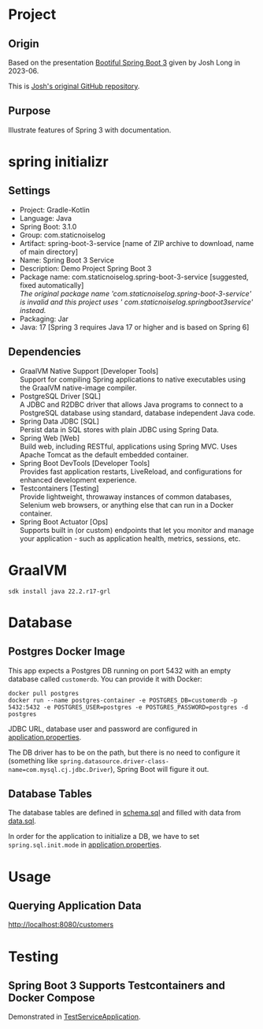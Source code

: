 Project
=======

Origin
------
Based on the presentation [Bootiful Spring Boot 3](https://www.devoxx.co.uk/talk/?id=11335) given by Josh Long in
2023-06.

This is [Josh's original GitHub repository](https://github.com/joshlong/bootiful-spring-boot-3).

Purpose
-------
Illustrate features of Spring 3 with documentation.


spring initializr
=================

Settings
--------

- Project: Gradle-Kotlin
- Language: Java
- Spring Boot: 3.1.0
- Group: com.staticnoiselog
- Artifact: spring-boot-3-service [name of ZIP archive to download, name of main directory]
- Name: Spring Boot 3 Service
- Description: Demo Project Spring Boot 3
- Package name: com.staticnoiselog.spring-boot-3-service [suggested, fixed automatically]  
  *The original package name 'com.staticnoiselog.spring-boot-3-service' is invalid and this project uses '
  com.staticnoiselog.springboot3service' instead.*
- Packaging: Jar
- Java: 17 [Spring 3 requires Java 17 or higher and is based on Spring 6]

Dependencies
------------

- GraalVM Native Support [Developer Tools]  
  Support for compiling Spring applications to native executables using the GraalVM native-image compiler.
- PostgreSQL Driver [SQL]  
  A JDBC and R2DBC driver that allows Java programs to connect to a PostgreSQL database using standard, database
  independent Java code.
- Spring Data JDBC [SQL]  
  Persist data in SQL stores with plain JDBC using Spring Data.
- Spring Web [Web]  
  Build web, including RESTful, applications using Spring MVC. Uses Apache Tomcat as the default embedded container.
- Spring Boot DevTools [Developer Tools]  
  Provides fast application restarts, LiveReload, and configurations for enhanced development experience.
- Testcontainers [Testing]  
  Provide lightweight, throwaway instances of common databases, Selenium web browsers, or anything else that can run in
  a Docker container.
- Spring Boot Actuator [Ops]  
  Supports built in (or custom) endpoints that let you monitor and manage your application - such as application health,
  metrics, sessions, etc.

GraalVM
=======

    sdk install java 22.2.r17-grl

Database
========

Postgres Docker Image
---------------------
This app expects a Postgres DB running on port 5432 with an empty database called `customerdb`. You can provide it with
Docker:

    docker pull postgres
    docker run --name postgres-container -e POSTGRES_DB=customerdb -p 5432:5432 -e POSTGRES_USER=postgres -e POSTGRES_PASSWORD=postgres -d postgres

JDBC URL, database user and password are configured
in [application.properties](src/main/resources/application.properties).

The DB driver has to be on the path, but there is no need to configure it (something like
`spring.datasource.driver-class-name=com.mysql.cj.jdbc.Driver`), Spring Boot will figure it out.

Database Tables
----------------
The database tables are defined in [schema.sql](src/main/resources/schema.sql) and filled with data from
[data.sql](src/main/resources/data.sql).

In order for the application to initialize a DB, we have to set `spring.sql.init.mode`
in [application.properties](src/main/resources/application.properties).

Usage
=====

Querying Application Data
-------------------------
<http://localhost:8080/customers>


Testing
=======

Spring Boot 3 Supports Testcontainers and Docker Compose
--------------------------------------------------------
Demonstrated
in [TestServiceApplication](src/test/java/com/staticnoiselog/springboot3service/TestServiceApplication.java).


